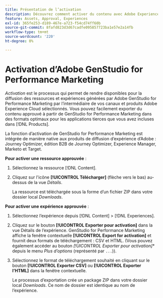 ```yaml
---
title: Présentation de l’activation
description: Découvrez comment activer du contenu avec Adobe Experience Cloud et des applications tierces.
feature: Assets, Approval, Experiences
exl-id: 365fe253-d189-467e-a723-f54cd74ff60b
source-git-commit: 8fafd823d3d67cadfe095857723ba1e57e2a14fb
workflow-type: tm+mt
source-wordcount: '220'
ht-degree: 0%

---
```


# Activation d’Adobe GenStudio for Performance Marketing

_Activation_ est le processus qui permet de rendre disponibles pour la diffusion des ressources et expériences générées par Adobe GenStudio for Performance Marketing par l’intermédiaire de vos canaux et produits Adobe Experience Cloud sélectionnés. Vous pouvez facilement exporter du contenu approuvé à partir de GenStudio for Performance Marketing dans des formats optimaux pour les applications tierces que vous avez incluses dans [!DNL Products].

La fonction d’activation de GenStudio for Performance Marketing est intégrée de manière native aux produits de diffusion d’expérience d’Adobe : Journey Optimizer, édition B2B de Journey Optimizer, Experience Manager, Marketo et Target.

**Pour activer une ressource approuvée** :

1. Sélectionnez la ressource [!DNL Content].

1. Cliquez sur l&#39;icône **[!UICONTROL Télécharger]** (flèche vers le bas) au-dessus de la vue _Détails_.

   La ressource est téléchargée sous la forme d’un fichier ZIP dans votre dossier local _Downloads_.

**Pour activer une expérience approuvée** :

1. Sélectionnez l’expérience depuis [!DNL Content] > [!DNL Experiences].

1. Cliquez sur le bouton **[!UICONTROL Exporter pour activation]** dans la vue Détails de l’expérience. GenStudio for Performance Marketing affiche la fenêtre contextuelle **[!UICONTROL Export for activation]** et fournit deux formats de téléchargement : CSV et HTML. (Vous pouvez également accéder au bouton *[!UICONTROL Exporter pour activation]** depuis le menu _Plus d’options_ (représenté par `...`)).

1. Sélectionnez le format de téléchargement souhaité en cliquant sur le bouton **[!UICONTROL Exporter CSV]** ou **[!UICONTROL Exporter l’HTML]** dans la fenêtre contextuelle.

   Le processus d’exportation crée un package ZIP dans votre dossier local _Downloads_. Ce nom de dossier est identique au nom de l’expérience.

